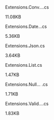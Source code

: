 Extensions.Conv....cs

11.08KB

Extensions.Date...cs

5.36KB

Extensions.Json.cs

3.64KB

Extensions.List.cs

1.47KB

Extensions.Null... .cs

1.71KB

Extensions.Valid....cs

1.83KB

